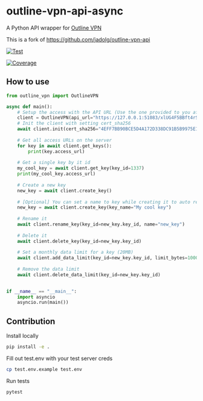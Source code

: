 # outline-vpn-api-async

A Python API wrapper for [Outline VPN](https://getoutline.org/)

This is a fork of https://github.com/jadolg/outline-vpn-api

[![Test](https://github.com/dogekiller21/outline-vpn-api-async/actions/workflows/test.yml/badge.svg)](https://github.com/dogekiller21/outline-vpn-api-async/actions/workflows/test.yml)

[![Coverage](https://codecov.io/github/dogekiller21/outline-vpn-api-async/graph/badge.svg?token=CNS4KNY9MI)](https://codecov.io/github/dogekiller21/outline-vpn-api-async)

## How to use

```python
from outline_vpn import OutlineVPN

async def main():
    # Setup the access with the API URL (Use the one provided to you after the server setup)
    client = OutlineVPN(api_url="https://127.0.0.1:51083/xlUG4F5BBft4rSrIvDSWuw")
    # Init the client with setting cert_sha256
    await client.init(cert_sha256="4EFF7BB90BCE5D4A172D338DC91B5B9975E197E39E3FA4FC42353763C4E58765")
    
    # Get all access URLs on the server
    for key in await client.get_keys():
        print(key.access_url)
    
    # Get a single key by it id
    my_cool_key = await client.get_key(key_id=1337)
    print(my_cool_key.access_url)
    
    # Create a new key
    new_key = await client.create_key()
    
    # [Optional] You can set a name to key while creating it to auto rename
    new_key = await client.create_key(key_name="My cool key")
    
    # Rename it
    await client.rename_key(key_id=new_key.key_id, name="new_key")
    
    # Delete it
    await client.delete_key(key_id=new_key.key_id)
    
    # Set a monthly data limit for a key (20MB)
    await client.add_data_limit(key_id=new_key.key_id, limit_bytes=1000 * 1000 * 20)
    
    # Remove the data limit
    await client.delete_data_limit(key_id=new_key.key_id)

    
if __name__ == "__main__":
    import asyncio
    asyncio.run(main())

```

## Contribution

Install locally
```bash
pip install -e .
```

Fill out test.env with your test server creds
```bash
cp test.env.example test.env
```

Run tests
```bash
pytest
```
